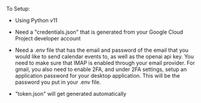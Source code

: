 To Setup:
- Using Python v11
- Need a "credentials.json" that is generated from your Google Cloud Project developer account
- Need a .env file that has the email and password of the email that you would like to send calendar events to, as well as the openai api key.
You need to make sure that IMAP is enabled through your email provider. For gmail, you also need to enable 2FA, and under 2FA settings, 
setup an application password for your desktop application. This will be the password you put in your .env file.

- "token.json" will get generated automatically